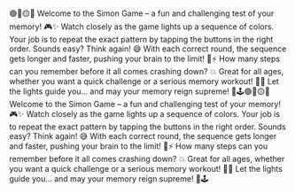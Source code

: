 🟢🔴🟡🔵 Welcome to the Simon Game – a fun and challenging test of your memory! 🎮✨
Watch closely as the game lights up a sequence of colors. Your job is to repeat the exact pattern by tapping the buttons in the right order. Sounds easy? Think again! 😅
With each correct round, the sequence gets longer and faster, pushing your brain to the limit! 🧠⚡
How many steps can you remember before it all comes crashing down? 💥
Great for all ages, whether you want a quick challenge or a serious memory workout! 🔁🔥
Let the lights guide you… and may your memory reign supreme! 👑🕹️🟢🔴🟡🔵 Welcome to the Simon Game – a fun and challenging test of your memory! 🎮✨
Watch closely as the game lights up a sequence of colors. Your job is to repeat the exact pattern by tapping the buttons in the right order. Sounds easy? Think again! 😅
With each correct round, the sequence gets longer and faster, pushing your brain to the limit! 🧠⚡
How many steps can you remember before it all comes crashing down? 💥
Great for all ages, whether you want a quick challenge or a serious memory workout! 🔁🔥
Let the lights guide you… and may your memory reign supreme! 👑🕹️
